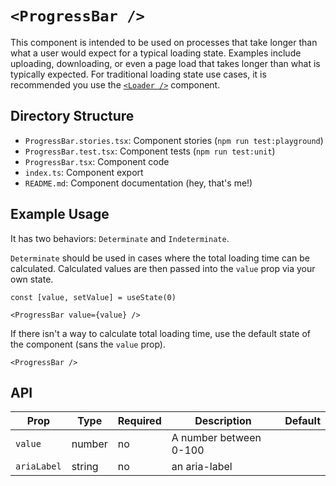 # `<ProgressBar />`

This component is intended to be used on processes that take longer than what a user would expect for a typical loading state. Examples include uploading, downloading, or even a page load that takes longer than what is typically expected. For traditional loading state use cases, it is recommended you use the [`<Loader />`](../Loader/README.md) component.

## Directory Structure

- `ProgressBar.stories.tsx`: Component stories (`npm run test:playground`)
- `ProgressBar.test.tsx`: Component tests (`npm run test:unit`)
- `ProgressBar.tsx`: Component code
- `index.ts`: Component export
- `README.md`: Component documentation (hey, that's me!)

## Example Usage

It has two behaviors: `Determinate` and `Indeterminate`.

`Determinate` should be used in cases where the total loading time can be calculated. Calculated values are then passed into the `value` prop via your own state.

```tsx
const [value, setValue] = useState(0)

<ProgressBar value={value} />
```

If there isn't a way to calculate total loading time, use the default state of the component (sans the `value` prop).

```tsx
<ProgressBar />
```

## API

| Prop        | Type   | Required | Description            | Default |
| ----------- | ------ | -------- | ---------------------- | ------- |
| `value`     | number | no       | A number between 0-100 |         |
| `ariaLabel` | string | no       | an aria-label          |         |
